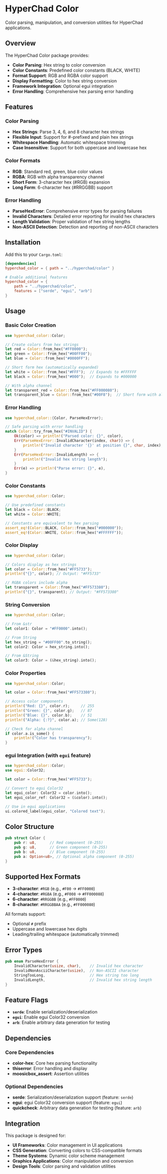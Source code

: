 # HyperChad Color

Color parsing, manipulation, and conversion utilities for HyperChad applications.

## Overview

The HyperChad Color package provides:

- **Color Parsing**: Hex string to color conversion
- **Color Constants**: Predefined color constants (BLACK, WHITE)
- **Format Support**: RGB and RGBA color support
- **Display Formatting**: Color to hex string conversion
- **Framework Integration**: Optional egui integration
- **Error Handling**: Comprehensive hex parsing error handling

## Features

### Color Parsing

- **Hex Strings**: Parse 3, 4, 6, and 8 character hex strings
- **Flexible Input**: Support for #-prefixed and plain hex strings
- **Whitespace Handling**: Automatic whitespace trimming
- **Case Insensitive**: Support for both uppercase and lowercase hex

### Color Formats

- **RGB**: Standard red, green, blue color values
- **RGBA**: RGB with alpha transparency channel
- **Short Form**: 3-character hex (#RGB) expansion
- **Long Form**: 6-character hex (#RRGGBB) support

### Error Handling

- **ParseHexError**: Comprehensive error types for parsing failures
- **Invalid Characters**: Detailed error reporting for invalid hex characters
- **Length Validation**: Proper validation of hex string lengths
- **Non-ASCII Detection**: Detection and reporting of non-ASCII characters

## Installation

Add this to your `Cargo.toml`:

```toml
[dependencies]
hyperchad_color = { path = "../hyperchad/color" }

# Enable additional features
hyperchad_color = {
    path = "../hyperchad/color",
    features = ["serde", "egui", "arb"]
}
```

## Usage

### Basic Color Creation

```rust
use hyperchad_color::Color;

// Create colors from hex strings
let red = Color::from_hex("#FF0000");
let green = Color::from_hex("#00FF00");
let blue = Color::from_hex("#0000FF");

// Short form hex (automatically expanded)
let white = Color::from_hex("#FFF");  // Expands to #FFFFFF
let black = Color::from_hex("#000");  // Expands to #000000

// With alpha channel
let transparent_red = Color::from_hex("#FF000080");
let transparent_blue = Color::from_hex("#00F8");  // Short form with alpha
```

### Error Handling

```rust
use hyperchad_color::{Color, ParseHexError};

// Safe parsing with error handling
match Color::try_from_hex("#INVALID") {
    Ok(color) => println!("Parsed color: {}", color),
    Err(ParseHexError::InvalidCharacter(index, char)) => {
        println!("Invalid character '{}' at position {}", char, index);
    }
    Err(ParseHexError::InvalidLength) => {
        println!("Invalid hex string length");
    }
    Err(e) => println!("Parse error: {}", e),
}
```

### Color Constants

```rust
use hyperchad_color::Color;

// Use predefined constants
let black = Color::BLACK;
let white = Color::WHITE;

// Constants are equivalent to hex parsing
assert_eq!(Color::BLACK, Color::from_hex("#000000"));
assert_eq!(Color::WHITE, Color::from_hex("#FFFFFF"));
```

### Color Display

```rust
use hyperchad_color::Color;

// Colors display as hex strings
let color = Color::from_hex("#FF5733");
println!("{}", color); // Output: "#FF5733"

// RGBA colors include alpha
let transparent = Color::from_hex("#FF573380");
println!("{}", transparent); // Output: "#FF573380"
```

### String Conversion

```rust
use hyperchad_color::Color;

// From &str
let color1: Color = "#FF0000".into();

// From String
let hex_string = "#00FF00".to_string();
let color2: Color = hex_string.into();

// From &String
let color3: Color = (&hex_string).into();
```

### Color Properties

```rust
use hyperchad_color::Color;

let color = Color::from_hex("#FF573380");

// Access color components
println!("Red: {}", color.r);     // 255
println!("Green: {}", color.g);   // 87
println!("Blue: {}", color.b);    // 51
println!("Alpha: {:?}", color.a); // Some(128)

// Check for alpha channel
if color.a.is_some() {
    println!("Color has transparency");
}
```

### egui Integration (with `egui` feature)

```rust
use hyperchad_color::Color;
use egui::Color32;

let color = Color::from_hex("#FF5733");

// Convert to egui Color32
let egui_color: Color32 = color.into();
let egui_color_ref: Color32 = (&color).into();

// Use in egui applications
ui.colored_label(egui_color, "Colored text");
```

## Color Structure

```rust
pub struct Color {
    pub r: u8,      // Red component (0-255)
    pub g: u8,      // Green component (0-255)
    pub b: u8,      // Blue component (0-255)
    pub a: Option<u8>, // Optional alpha component (0-255)
}
```

## Supported Hex Formats

- **3-character**: `#RGB` (e.g., `#F00` → `#FF0000`)
- **4-character**: `#RGBA` (e.g., `#F008` → `#FF000088`)
- **6-character**: `#RRGGBB` (e.g., `#FF0000`)
- **8-character**: `#RRGGBBAA` (e.g., `#FF000080`)

All formats support:

- Optional `#` prefix
- Uppercase and lowercase hex digits
- Leading/trailing whitespace (automatically trimmed)

## Error Types

```rust
pub enum ParseHexError {
    InvalidCharacter(usize, char),    // Invalid hex character
    InvalidNonAsciiCharacter(usize),  // Non-ASCII character
    StringTooLong,                    // Hex string too long
    InvalidLength,                    // Invalid hex string length
}
```

## Feature Flags

- **`serde`**: Enable serialization/deserialization
- **`egui`**: Enable egui Color32 conversion
- **`arb`**: Enable arbitrary data generation for testing

## Dependencies

### Core Dependencies

- **color-hex**: Core hex parsing functionality
- **thiserror**: Error handling and display
- **moosicbox_assert**: Assertion utilities

### Optional Dependencies

- **serde**: Serialization/deserialization support (feature: `serde`)
- **egui**: egui Color32 conversion support (feature: `egui`)
- **quickcheck**: Arbitrary data generation for testing (feature: `arb`)

## Integration

This package is designed for:

- **UI Frameworks**: Color management in UI applications
- **CSS Generation**: Converting colors to CSS-compatible formats
- **Theme Systems**: Dynamic color scheme management
- **Graphics Applications**: Color manipulation and conversion
- **Design Tools**: Color parsing and validation utilities
